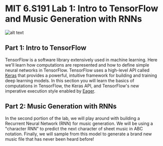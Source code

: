 # MIT 6.S191 Lab 1: Intro to TensorFlow and Music Generation with RNNs

![alt text](https://github.com/aamini/introtodeeplearning/raw/master/lab1/img/music_waveform.png)
## Part 1: Intro to TensorFlow
TensorFlow is a software library extensively used in machine learning. Here we'll learn how computations are represented and how to define simple neural networks in TensorFlow. TensorFlow uses a high-level API called [Keras](https://www.tensorflow.org/guide/keras) that provides a powerful, intuitive framework for building and training deep learning models. In this section you will learn the basics of computations in TensorFlow, the Keras API, and TensorFlow's new imperative execution style enabled by [Eager](https://research.googleblog.com/2017/10/eager-execution-imperative-define-by.html).

## Part 2: Music Generation with RNNs
In the second portion of the lab, we will play around with building a Recurrent Neural Network (RNN) for music generation. We will be using a "character RNN" to predict the next character of sheet music in ABC notation. Finally, we will sample from this model to generate a brand new music file that has never been heard before!

